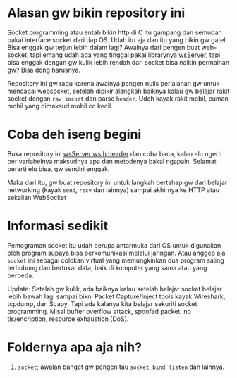 # Alasan gw bikin repository ini
Socket programming atau entah bikin http di C itu gampang dan semudah pakai interface socket dari tiap OS. Udah itu aja dan itu yang bikin gw gatel. Bisa enggak gw terjun lebih dalam lagi? Awalnya dari pengen buat web-socket, tapi emang udah ada yang tinggal pakai librarynya [wsServer](https://github.com/Theldus/wsServer), tapi bisa enggak dengan gw kulik lebih rendah dari socket bisa naikin permainan gw? Bisa dong harusnya.

Repository ini gw ragu karena awalnya pengen nulis perjalanan gw untuk mencapai websocket, setelah dipikir alangkah baiknya kalau gw belajar rakit socket dengan `raw socket` dan parse `header`. Udah kayak rakit mobil, cuman mobil yang dimaksud mobil cc kecil.

# Coba deh iseng begini
Buka repository ini [wsServer ws.h header](https://github.com/Theldus/wsServer/blob/master/include/ws.h) dan coba baca, kalau elu ngerti per variabelnya maksudnya apa dan metodenya bakal ngapain. Selamat berarti elu bisa, gw sendiri enggak.

Maka dari itu, gw buat repository ini untuk langkah bertahap gw dari belajar networking (kayak `send`, `recv` dan lainnya) sampai akhirnya ke HTTP atau sekalian WebSocket

# Informasi sedikit
Pemograman socket itu udah berupa antarmuka dari OS untuk digunakan oleh program supaya bisa berkomunikasi melalui jaringan. Atau anggep aja `socket` ini sebagai colokan virtual yang memungkinkan dua program saling terhubung dan bertukar data, baik di komputer yang sama atau yang berbeda.

Update: Setelah gw kulik, ada baiknya kalau setelah belajar socket belajar lebih bawah lagi sampai bikni Packet Capture/Inject tools kayak Wireshark, tcpdump, dan Scapy. Tapi ada kalanya kita belajar sekuriti socket programming. Misal buffer overflow attack, spoofed packet, no tls/encription, resource exhaustion (DoS). 

# Foldernya apa aja nih?
1. `socket`; awalan banget gw pengen tau `socket`, `bind`, `listen` dan lainnya.
